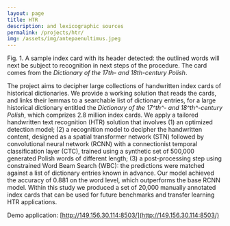 ```yaml
---
layout: page
title: HTR
description: and lexicographic sources
permalink: /projects/htr/
img: /assets/img/antepaenultimus.jpeg
---
```



<div>
    <img class="col three left" src="{{ site.baseurl }}/assets/img/atrybut_head.jpeg" alt="" title="A sample index card with its header detected"/>
</div>
<div class="col three caption">
    Fig. 1. A sample index card with its header detected: the outlined words will next be subject to recognition in next steps of the procedure. The card comes from the <i>Dictionary of the 17th- and 18th-century Polish</i>.
</div>



The project aims to decipher large collections of handwritten index cards of historical dictionaries. We provide a working solution that reads the cards, and links their lemmas to a searchable list of dictionary entries, for a large historical dictionary entitled the _Dictionary of the 17^th^- and 18^th^-century Polish_, which comprizes 2.8 million index cards. We apply a tailored handwritten text recognition (HTR) solution that involves (1) an optimized detection model; (2) a recognition model to decipher the handwritten content, designed as a spatial transformer network (STN) followed by convolutional neural network (RCNN) with a connectionist temporal classification layer (CTC), trained using a synthetic set of 500,000 generated Polish words of different length; (3) a post-processing step using constrained Word Beam Search (WBC): the predictions were matched against a list of dictionary entries known in advance. Our model achieved the accuracy of 0.881 on the word level, which outperforms the base RCNN model. Within this study we produced a set of 20,000 manually annotated index cards that can be used for future benchmarks and transfer learning HTR applications.


Demo application: [http://149.156.30.114:8503/](http://149.156.30.114:8503/)


